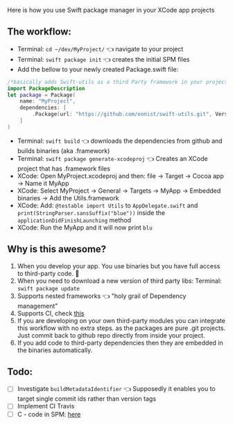 Here is how you use Swift package manager in your XCode app projects<!--more--> 

## The workflow:  

- Terminal: ``cd ~/dev/MyProject/`` 👈 navigate to your project  
- Terminal: ``swift package init`` 👈 creates the initial SPM files    
- Add the bellow to your newly created Package.swift file:   

```swift
/*basically adds Swift-utils as a third Party framework in your project    */
import PackageDescription
let package = Package(
    name: "MyProject",
	dependencies: [
		.Package(url: "https://github.com/eonist/swift-utils.git", Version(0, 0, 0, prereleaseIdentifiers: ["alpha", "3"]))
    ]
)
```

- Terminal: ``swift build`` 👈 downloads the dependencies from github and builds binaries (aka .framework)    
- Terminal: ``swift package generate-xcodeproj`` 👈  Creates an XCode project that has .framework files  
- XCode: Open MyProject.xcodeproj and then: file -> Target -> Cocoa app  -> Name it MyApp
- XCode: Select MyProject -> General -> Targets -> MyApp -> Embedded binaries -> Add the Utils.framework
- XCode: Add: ``@testable import Utils`` to ``AppDelegate.swift`` and ``print(StringParser.sansSuffix("blue"))`` inside the ``applicationDidFinishLaunching`` method  
- XCode: Run the MyApp and it will now print ``blu``   

## Why is this awesome?

1. When you develop your app. You use binaries but you have full access to third-party code. 🔑  
2. When you need to download a new version of third party libs: Terminal: ``swift package update``    
3. Supports nested frameworks 👈 "holy grail of Dependency management"   	 
4. Supports CI, check  [this](https://www.linkedin.com/pulse/apple-swift-package-manager-deep-dive-shashikant-jagtap) 
5. If you are developing on your own third-party modules you can integrate this workflow with no extra steps. as the packages are pure .git projects. Just commit back to github repo directly from inside your project.    
6. If you add code to third-party dependencies then they are embedded in the binaries automatically.   

## Todo:  
- [ ] Investigate ``buildMetadataIdentifier`` 👈 Supposedly it enables you to target single commit ids rather than version tags
- [ ] Implement CI Travis 
- [ ] C - code in SPM: [here](http://www.bensnider.com/wrapping-c-code-within-a-single-swift-package.html) 